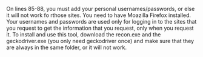 On lines 85-88, you must add your personal usernames/passwords, or else it will not work fo rthose sites.  You need to have Moazilla Firefox installed.  Your usernames and passwords are used only for logging in to the sites that you request to get the information that you request, only when you request it.
To install and use this tool, download the recon.exe and the geckodriver.exe (you only need geckodriver once) and make sure that they are always in the same folder, or it will not work.
